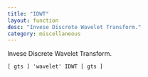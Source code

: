 ```yaml
---
title: "IDWT"
layout: function
desc: "Invese Discrete Wavelet Transform."
category: miscellaneous
---
```


Invese Discrete Wavelet Transform.

```
[ gts ] 'wavelet' IDWT [ gts ]
```